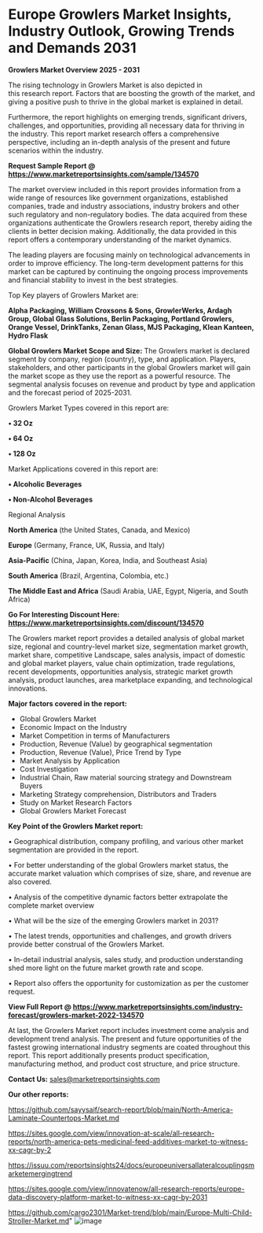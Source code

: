 # Europe Growlers Market Insights, Industry Outlook, Growing Trends and Demands 2031

<Strong> Growlers Market Overview 2025 - 2031</strong>

The rising technology in Growlers Market is also depicted in this research report. Factors that are boosting the growth of the market, and giving a positive push to thrive in the global market is explained in detail.

Furthermore, the report highlights on emerging trends, significant drivers, challenges, and opportunities, providing all necessary data for thriving in the industry. This report market research offers a comprehensive perspective, including an in-depth analysis of the present and future scenarios within the industry.

<strong>Request Sample Report @ <a href=https://www.marketreportsinsights.com/sample/134570>https://www.marketreportsinsights.com/sample/134570</a></strong>

The market overview included in this report provides information from a wide range of resources like government organizations, established companies, trade and industry associations, industry brokers and other such regulatory and non-regulatory bodies. The data acquired from these organizations authenticate the Growlers research report, thereby aiding the clients in better decision making. Additionally, the data provided in this report offers a contemporary understanding of the market dynamics.

The leading players are focusing mainly on technological advancements in order to improve efficiency. The long-term development patterns for this market can be captured by continuing the ongoing process improvements and financial stability to invest in the best strategies.

Top Key players of Growlers Market are:

<strong>Alpha Packaging, William Croxsons & Sons, GrowlerWerks, Ardagh Group, Global Glass Solutions, Berlin Packaging, Portland Growlers, Orange Vessel, DrinkTanks, Zenan Glass, MJS Packaging, Klean Kanteen, Hydro Flask</strong>

<strong><b>Global Growlers Market Scope and Size:</b></strong>
The Growlers market is declared segment by company, region (country), type, and application. Players, stakeholders, and other participants in the global Growlers market will gain the market scope as they use the report as a powerful resource. The segmental analysis focuses on revenue and product by type and application and the forecast period of 2025-2031.

Growlers Market Types covered in this report are:

<strong>• 32 Oz

• 64 Oz

• 128 Oz</strong>

Market Applications covered in this report are:

<strong>• Alcoholic Beverages

• Non-Alcohol Beverages</strong> 

Regional Analysis

<strong>North America</strong> (the United States, Canada, and Mexico)

<strong>Europe</strong> (Germany, France, UK, Russia, and Italy)

<strong>Asia-Pacific</strong> (China, Japan, Korea, India, and Southeast Asia)

<strong>South America</strong> (Brazil, Argentina, Colombia, etc.)

<strong>The Middle East and Africa</strong> (Saudi Arabia, UAE, Egypt, Nigeria, and South Africa)

<strong>Go For Interesting Discount Here: <a href=https://www.marketreportsinsights.com/discount/134570>https://www.marketreportsinsights.com/discount/134570</a></strong>

The Growlers market report provides a detailed analysis of global market size, regional and country-level market size, segmentation market growth, market share, competitive Landscape, sales analysis, impact of domestic and global market players, value chain optimization, trade regulations, recent developments, opportunities analysis, strategic market growth analysis, product launches, area marketplace expanding, and technological innovations.

<strong><b>Major factors covered in the report:</b></strong>
<ul>
  <li>Global Growlers Market </li>
  <li>Economic Impact on the Industry</li>
  <li>Market Competition in terms of Manufacturers</li>
  <li>Production, Revenue (Value) by geographical segmentation</li>
  <li>Production, Revenue (Value), Price Trend by Type</li>
  <li>Market Analysis by Application</li>
  <li>Cost Investigation</li>
  <li>Industrial Chain, Raw material sourcing strategy and Downstream Buyers</li>
  <li>Marketing Strategy comprehension, Distributors and Traders</li>
  <li>Study on Market Research Factors</li>
  <li>Global Growlers Market Forecast</li>
</ul>

<strong><b>Key Point of the Growlers Market report:</b></strong>

• Geographical distribution, company profiling, and various other market segmentation are provided in the report.

• For better understanding of the global Growlers market status, the accurate market valuation which comprises of size, share, and revenue are also covered.

• Analysis of the competitive dynamic factors better extrapolate the complete market overview

• What will be the size of the emerging Growlers market in 2031?

• The latest trends, opportunities and challenges, and growth drivers provide better construal of the Growlers Market.

• In-detail industrial analysis, sales study, and production understanding shed more light on the future market growth rate and scope.

• Report also offers the opportunity for customization as per the customer request.

<strong><b>View Full Report @ <a href=https://www.marketreportsinsights.com/industry-forecast/growlers-market-2022-134570>https://www.marketreportsinsights.com/industry-forecast/growlers-market-2022-134570</a></b></strong>


At last, the Growlers Market report includes investment come analysis and development trend analysis. The present and future opportunities of the fastest growing international industry segments are coated throughout this report. This report additionally presents product specification, manufacturing method, and product cost structure, and price structure.

<strong>Contact Us:</strong>
sales@marketreportsinsights.com

<strong>Our other reports:</strong>

<a href=https://github.com/sayysaif/search-report/blob/main/North-America-Laminate-Countertops-Market.md>https://github.com/sayysaif/search-report/blob/main/North-America-Laminate-Countertops-Market.md</a>

<a href=https://sites.google.com/view/innovation-at-scale/all-research-reports/north-america-pets-medicinal-feed-additives-market-to-witness-xx-cagr-by-2>https://sites.google.com/view/innovation-at-scale/all-research-reports/north-america-pets-medicinal-feed-additives-market-to-witness-xx-cagr-by-2</a>

<a href=https://issuu.com/reportsinsights24/docs/europeuniversallateralcouplingsmarketemergingtrend>https://issuu.com/reportsinsights24/docs/europeuniversallateralcouplingsmarketemergingtrend</a>

<a href=https://sites.google.com/view/innovatenow/all-research-reports/europe-data-discovery-platform-market-to-witness-xx-cagr-by-2031>https://sites.google.com/view/innovatenow/all-research-reports/europe-data-discovery-platform-market-to-witness-xx-cagr-by-2031</a>

<a href=https://github.com/cargo2301/Market-trend/blob/main/Europe-Multi-Child-Stroller-Market.md>https://github.com/cargo2301/Market-trend/blob/main/Europe-Multi-Child-Stroller-Market.md</a>"
![image](https://github.com/user-attachments/assets/bc45f18c-4dc0-4c09-8046-0cb86b4845f8)
